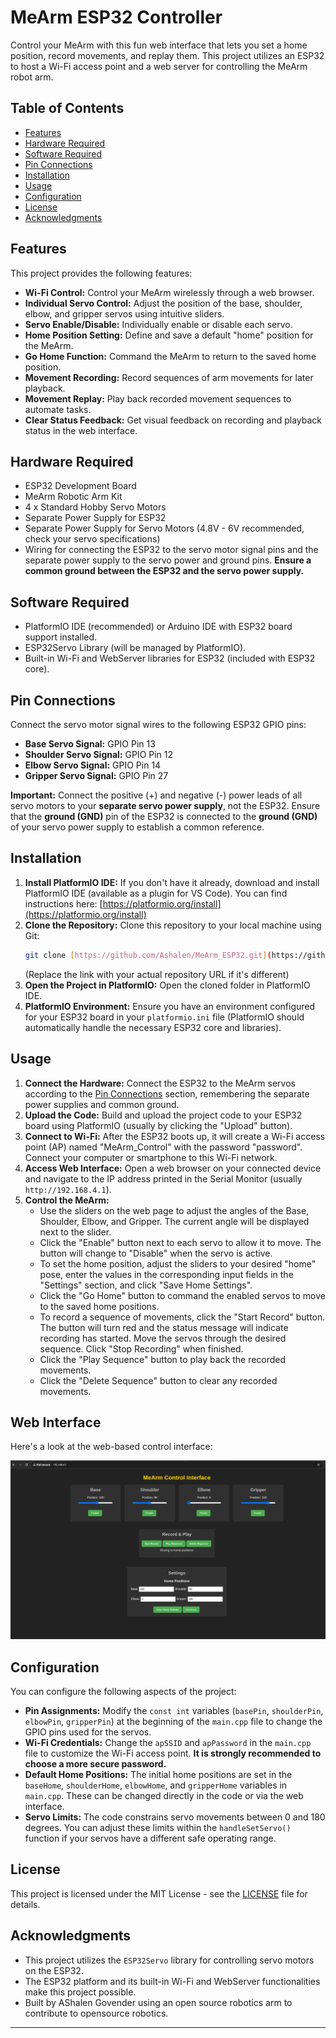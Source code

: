 # MeArm ESP32 Controller

Control your MeArm with this fun web interface that lets you set a home position, record movements, and replay them. This project utilizes an ESP32 to host a Wi-Fi access point and a web server for controlling the MeArm robot arm.

## Table of Contents

- [Features](#features)
- [Hardware Required](#hardware-required)
- [Software Required](#software-required)
- [Pin Connections](#pin-connections)
- [Installation](#installation)
- [Usage](#usage)
- [Configuration](#configuration)
- [License](#license)
- [Acknowledgments](#acknowledgments)

## Features

This project provides the following features:

* **Wi-Fi Control:** Control your MeArm wirelessly through a web browser.
* **Individual Servo Control:** Adjust the position of the base, shoulder, elbow, and gripper servos using intuitive sliders.
* **Servo Enable/Disable:** Individually enable or disable each servo.
* **Home Position Setting:** Define and save a default "home" position for the MeArm.
* **Go Home Function:** Command the MeArm to return to the saved home position.
* **Movement Recording:** Record sequences of arm movements for later playback.
* **Movement Replay:** Play back recorded movement sequences to automate tasks.
* **Clear Status Feedback:** Get visual feedback on recording and playback status in the web interface.

## Hardware Required

* ESP32 Development Board
* MeArm Robotic Arm Kit
* 4 x Standard Hobby Servo Motors
* Separate Power Supply for ESP32
* Separate Power Supply for Servo Motors (4.8V - 6V recommended, check your servo specifications)
* Wiring for connecting the ESP32 to the servo motor signal pins and the separate power supply to the servo power and ground pins. **Ensure a common ground between the ESP32 and the servo power supply.**

## Software Required

* PlatformIO IDE (recommended) or Arduino IDE with ESP32 board support installed.
* ESP32Servo Library (will be managed by PlatformIO).
* Built-in Wi-Fi and WebServer libraries for ESP32 (included with ESP32 core).

## Pin Connections

Connect the servo motor signal wires to the following ESP32 GPIO pins:

* **Base Servo Signal:** GPIO Pin 13
* **Shoulder Servo Signal:** GPIO Pin 12
* **Elbow Servo Signal:** GPIO Pin 14
* **Gripper Servo Signal:** GPIO Pin 27

**Important:** Connect the positive (+) and negative (-) power leads of all servo motors to your **separate servo power supply**, not the ESP32. Ensure that the **ground (GND)** pin of the ESP32 is connected to the **ground (GND)** of your servo power supply to establish a common reference.

## Installation

1.  **Install PlatformIO IDE:** If you don't have it already, download and install PlatformIO IDE (available as a plugin for VS Code). You can find instructions here: [https://platformio.org/install](https://platformio.org/install)
2.  **Clone the Repository:** Clone this repository to your local machine using Git:
    ```bash
    git clone [https://github.com/Ashalen/MeArm_ESP32.git](https://github.com/Ashalen/MeArm_ESP32.git)
    ```
    (Replace the link with your actual repository URL if it's different)
3.  **Open the Project in PlatformIO:** Open the cloned folder in PlatformIO IDE.
4.  **PlatformIO Environment:** Ensure you have an environment configured for your ESP32 board in your `platformio.ini` file (PlatformIO should automatically handle the necessary ESP32 core and libraries).

## Usage

1.  **Connect the Hardware:** Connect the ESP32 to the MeArm servos according to the [Pin Connections](#pin-connections) section, remembering the separate power supplies and common ground.
2.  **Upload the Code:** Build and upload the project code to your ESP32 board using PlatformIO (usually by clicking the "Upload" button).
3.  **Connect to Wi-Fi:** After the ESP32 boots up, it will create a Wi-Fi access point (AP) named "MeArm\_Control" with the password "password". Connect your computer or smartphone to this Wi-Fi network.
4.  **Access Web Interface:** Open a web browser on your connected device and navigate to the IP address printed in the Serial Monitor (usually `http://192.168.4.1`).
5.  **Control the MeArm:**
    * Use the sliders on the web page to adjust the angles of the Base, Shoulder, Elbow, and Gripper. The current angle will be displayed next to the slider.
    * Click the "Enable" button next to each servo to allow it to move. The button will change to "Disable" when the servo is active.
    * To set the home position, adjust the sliders to your desired "home" pose, enter the values in the corresponding input fields in the "Settings" section, and click "Save Home Settings".
    * Click the "Go Home" button to command the enabled servos to move to the saved home positions.
    * To record a sequence of movements, click the "Start Record" button. The button will turn red and the status message will indicate recording has started. Move the servos through the desired sequence. Click "Stop Recording" when finished.
    * Click the "Play Sequence" button to play back the recorded movements.
    * Click the "Delete Sequence" button to clear any recorded movements.
  
## Web Interface

Here's a look at the web-based control interface:

![MeArm Web Interface](web_interface.png)

## Configuration

You can configure the following aspects of the project:

* **Pin Assignments:** Modify the `const int` variables (`basePin`, `shoulderPin`, `elbowPin`, `gripperPin`) at the beginning of the `main.cpp` file to change the GPIO pins used for the servos.
* **Wi-Fi Credentials:** Change the `apSSID` and `apPassword` in the `main.cpp` file to customize the Wi-Fi access point. **It is strongly recommended to choose a more secure password.**
* **Default Home Positions:** The initial home positions are set in the `baseHome`, `shoulderHome`, `elbowHome`, and `gripperHome` variables in `main.cpp`. These can be changed directly in the code or via the web interface.
* **Servo Limits:** The code constrains servo movements between 0 and 180 degrees. You can adjust these limits within the `handleSetServo()` function if your servos have a different safe operating range.

## License

This project is licensed under the MIT License - see the [LICENSE](LICENSE) file for details.

## Acknowledgments

* This project utilizes the `ESP32Servo` library for controlling servo motors on the ESP32.
* The ESP32 platform and its built-in Wi-Fi and WebServer functionalities make this project possible.
* Built by AShalen Govender using an open source robotics arm to contribute to opensource robotics.

---
